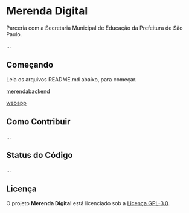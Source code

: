 # Merenda Digital

Parceria com a Secretaria Municipal de Educação da Prefeitura de São Paulo.

...


## Começando

Leia os arquivos README.md abaixo, para começar.

[merendabackend](./merendabackend/README.md)

[webapp](./webapp/README.md)


## Como Contribuir

...


## Status do Código

...


## Licença

O projeto **Merenda Digital** está licenciado sob a [Licença GPL-3.0](https://opensource.org/licenses/GPL-3.0).
